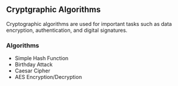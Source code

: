 ## Cryptgraphic Algorithms

Cryptographic algorithms are used for important tasks such as data encryption, authentication, and digital signatures.

### Algorithms
- Simple Hash Function
- Birthday Attack
- Caesar Cipher
- AES Encryption/Decryption
